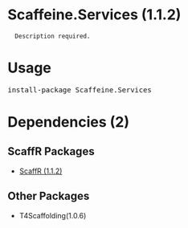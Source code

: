 ﻿Scaffeine.Services (1.1.2)
======

      Description required.
    
Usage
======
<pre>install-package Scaffeine.Services</pre>
Dependencies (2)
=====

ScaffR Packages
------
* [ScaffR (1.1.2)](https://github.com/wcpro/ScaffR/tree/master/src/ScaffR)

Other Packages
------
* T4Scaffolding(1.0.6)
